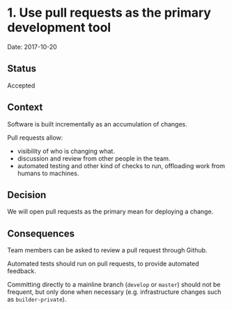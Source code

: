 # 1. Use pull requests as the primary development tool

Date: 2017-10-20

## Status

Accepted

## Context

Software is built incrementally as an accumulation of changes.

Pull requests allow:

- visibility of who is changing what.
- discussion and review from other people in the team.
- automated testing and other kind of checks to run, offloading work from humans to machines.

## Decision

We will open pull requests as the primary mean for deploying a change.

## Consequences

Team members can be asked to review a pull request through Github.

Automated tests should run on pull requests, to provide automated feedback.

Committing directly to a mainline branch (`develop` or `master`) should not be frequent, but only done when necessary (e.g. infrastructure changes such as `builder-private`).

